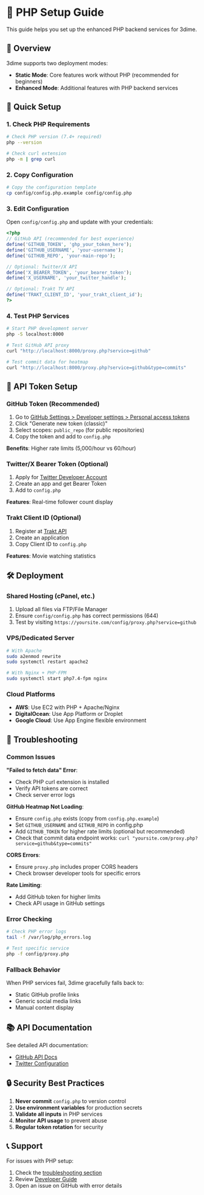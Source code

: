 # 🔧 PHP Setup Guide

This guide helps you set up the enhanced PHP backend services for 3dime.

## 🎯 Overview

3dime supports two deployment modes:

- **Static Mode**: Core features work without PHP (recommended for beginners)
- **Enhanced Mode**: Additional features with PHP backend services

## 🚀 Quick Setup

### 1. Check PHP Requirements

```bash
# Check PHP version (7.4+ required)
php --version

# Check curl extension
php -m | grep curl
```

### 2. Copy Configuration

```bash
# Copy the configuration template
cp config/config.php.example config/config.php
```

### 3. Edit Configuration

Open `config/config.php` and update with your credentials:

```php
<?php
// GitHub API (recommended for best experience)
define('GITHUB_TOKEN', 'ghp_your_token_here');
define('GITHUB_USERNAME', 'your-username');
define('GITHUB_REPO', 'your-main-repo');

// Optional: Twitter/X API
define('X_BEARER_TOKEN', 'your_bearer_token');
define('X_USERNAME', 'your_twitter_handle');

// Optional: Trakt TV API
define('TRAKT_CLIENT_ID', 'your_trakt_client_id');
?>
```

### 4. Test PHP Services

```bash
# Start PHP development server
php -S localhost:8000

# Test GitHub API proxy
curl "http://localhost:8000/proxy.php?service=github"

# Test commit data for heatmap
curl "http://localhost:8000/proxy.php?service=github&type=commits"
```

## 🔑 API Token Setup

### GitHub Token (Recommended)

1. Go to [GitHub Settings > Developer settings > Personal access tokens](https://github.com/settings/tokens)
2. Click "Generate new token (classic)"
3. Select scopes: `public_repo` (for public repositories)
4. Copy the token and add to `config.php`

**Benefits**: Higher rate limits (5,000/hour vs 60/hour)

### Twitter/X Bearer Token (Optional)

1. Apply for [Twitter Developer Account](https://developer.twitter.com/)
2. Create an app and get Bearer Token
3. Add to `config.php`

**Features**: Real-time follower count display

### Trakt Client ID (Optional)

1. Register at [Trakt API](https://trakt.tv/oauth/applications)
2. Create an application
3. Copy Client ID to `config.php`

**Features**: Movie watching statistics

## 🛠️ Deployment

### Shared Hosting (cPanel, etc.)

1. Upload all files via FTP/File Manager
2. Ensure `config/config.php` has correct permissions (644)
3. Test by visiting `https://yoursite.com/config/proxy.php?service=github`

### VPS/Dedicated Server

```bash
# With Apache
sudo a2enmod rewrite
sudo systemctl restart apache2

# With Nginx + PHP-FPM  
sudo systemctl start php7.4-fpm nginx
```

### Cloud Platforms

- **AWS**: Use EC2 with PHP + Apache/Nginx
- **DigitalOcean**: Use App Platform or Droplet
- **Google Cloud**: Use App Engine flexible environment

## 🐛 Troubleshooting

### Common Issues

**"Failed to fetch data" Error**:
- Check PHP curl extension is installed
- Verify API tokens are correct
- Check server error logs

**GitHub Heatmap Not Loading**:
- Ensure `config.php` exists (copy from `config.php.example`)
- Set `GITHUB_USERNAME` and `GITHUB_REPO` in config.php
- Add `GITHUB_TOKEN` for higher rate limits (optional but recommended)
- Check that commit data endpoint works: `curl "yoursite.com/proxy.php?service=github&type=commits"`

**CORS Errors**:
- Ensure `proxy.php` includes proper CORS headers
- Check browser developer tools for specific errors

**Rate Limiting**:
- Add GitHub token for higher limits
- Check API usage in GitHub settings

### Error Checking

```bash
# Check PHP error logs
tail -f /var/log/php_errors.log

# Test specific service
php -f config/proxy.php
```

### Fallback Behavior

When PHP services fail, 3dime gracefully falls back to:
- Static GitHub profile links
- Generic social media links  
- Manual content display

## 📚 API Documentation

See detailed API documentation:
- [GitHub API Docs](services/GITHUB_API_DOCS.md)
- [Twitter Configuration](services/TWITTER_CONFIG.md)

## 🔒 Security Best Practices

1. **Never commit** `config.php` to version control
2. **Use environment variables** for production secrets
3. **Validate all inputs** in PHP services
4. **Monitor API usage** to prevent abuse
5. **Regular token rotation** for security

## 📞 Support

For issues with PHP setup:
1. Check the [troubleshooting section](#-troubleshooting)
2. Review [Developer Guide](DEVELOPER_GUIDE.md)
3. Open an issue on GitHub with error details